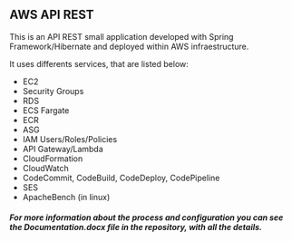 ## AWS API REST

This is an API REST small application developed with Spring Framework/Hibernate and deployed within AWS infraestructure.


It uses differents services, that are listed below:

- EC2
- Security Groups
- RDS
- ECS Fargate
- ECR
- ASG
- IAM Users/Roles/Policies
- API Gateway/Lambda
- CloudFormation
- CloudWatch
- CodeCommit, CodeBuild, CodeDeploy, CodePipeline
- SES
- ApacheBench (in linux)



##### For more information about the process and configuration you can see the Documentation.docx file in the repository, with all the details.
